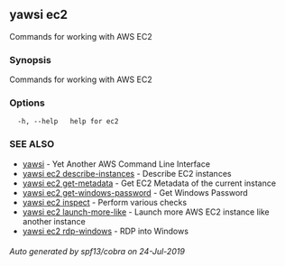 ## yawsi ec2

Commands for working with AWS EC2

### Synopsis


Commands for working with AWS EC2

### Options

```
  -h, --help   help for ec2
```

### SEE ALSO
* [yawsi](yawsi.md)	 - Yet Another AWS Command Line Interface
* [yawsi ec2 describe-instances](yawsi_ec2_describe-instances.md)	 - Describe EC2 instances
* [yawsi ec2 get-metadata](yawsi_ec2_get-metadata.md)	 - Get EC2 Metadata of the current instance
* [yawsi ec2 get-windows-password](yawsi_ec2_get-windows-password.md)	 - Get Windows Password
* [yawsi ec2 inspect](yawsi_ec2_inspect.md)	 - Perform various checks
* [yawsi ec2 launch-more-like](yawsi_ec2_launch-more-like.md)	 - Launch more AWS EC2 instance like another instance
* [yawsi ec2 rdp-windows](yawsi_ec2_rdp-windows.md)	 - RDP into Windows

###### Auto generated by spf13/cobra on 24-Jul-2019
